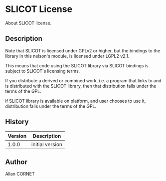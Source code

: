 

# SLICOT License

About SLICOT license.

## Description


  <p>Note that SLICOT is licensed under GPLv2 or higher, but the bindings
to the library in this nelson's module, is licensed under LGPL2 v2.1.</p>
  <p>This means that code using the SLICOT library via SLICOT bindings is subject to SLICOT's licensing terms.</p>
  <p/>
  <p>If you distribute a derived or combined work, i.e. a program that links to and is distributed with the SLICOT library, then that distribution falls under the terms of the GPL.</p>
  <p/>
  <p>if SLICOT library is available on platform, and user chooses to use it, distribution falls under the terms of the GPL.</p>


## History

|Version|Description|
|------|------|
|1.0.0|initial version|


## Author

Allan CORNET




